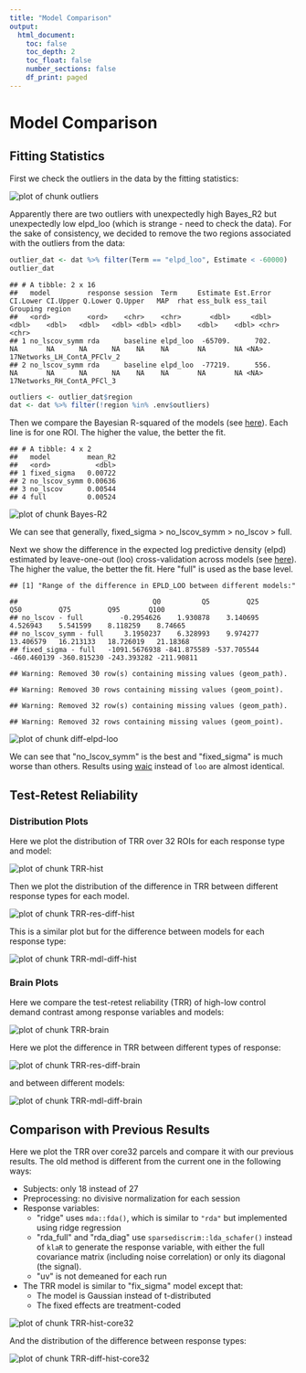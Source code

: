 ```yaml
---
title: "Model Comparison"
output: 
  html_document:
    toc: false
    toc_depth: 2
    toc_float: false
    number_sections: false
    df_print: paged
---
```




# Model Comparison

## Fitting Statistics

First we check the outliers in the data by the fitting statistics:

![plot of chunk outliers](figure/outliers-1.png)

Apparently there are two outliers with unexpectedly high Bayes_R2 but unexpectedly low elpd_loo (which is strange - need to check the data). For the sake of consistency, we decided to remove the two regions associated with the outliers from the data:


```r
outlier_dat <- dat %>% filter(Term == "elpd_loo", Estimate < -60000)
outlier_dat
```

```
## # A tibble: 2 x 16
##   model         response session  Term     Estimate Est.Error CI.Lower CI.Upper Q.Lower Q.Upper   MAP  rhat ess_bulk ess_tail Grouping region                     
##   <ord>         <ord>    <chr>    <chr>       <dbl>     <dbl>    <dbl>    <dbl>   <dbl>   <dbl> <dbl> <dbl>    <dbl>    <dbl> <chr>    <chr>                      
## 1 no_lscov_symm rda      baseline elpd_loo  -65709.      702.       NA       NA      NA      NA    NA    NA       NA       NA <NA>     17Networks_LH_ContA_PFClv_2
## 2 no_lscov_symm rda      baseline elpd_loo  -77219.      556.       NA       NA      NA      NA    NA    NA       NA       NA <NA>     17Networks_RH_ContA_PFCl_3
```

```r
outliers <- outlier_dat$region
dat <- dat %>% filter(!region %in% .env$outliers)
```

Then we compare the Bayesian R-squared of the models (see [here](https://paul-buerkner.github.io/brms/reference/bayes_R2.brmsfit.html)). Each line is for one ROI. The higher the value, the better the fit.


```
## # A tibble: 4 x 2
##   model         mean_R2
##   <ord>           <dbl>
## 1 fixed_sigma   0.00722
## 2 no_lscov_symm 0.00636
## 3 no_lscov      0.00544
## 4 full          0.00524
```

![plot of chunk Bayes-R2](figure/Bayes-R2-1.png)

We can see that generally, fixed_sigma > no_lscov_symm > no_lscov > full.

Next we show the difference in the expected log predictive density (elpd) estimated by leave-one-out (loo) cross-validation across models (see [here](https://mc-stan.org/loo/reference/loo.html)). The higher the value, the better the fit. Here "full" is used as the base level.


```
## [1] "Range of the difference in EPLD_LOO between different models:"
```

```
##                                 Q0          Q5         Q25         Q50         Q75         Q95       Q100
## no_lscov - full         -0.2954626    1.930878    3.140695    4.526943    5.541599    8.118259    8.74665
## no_lscov_symm - full     3.1950237    6.328993    9.974277   13.406579   16.213133   18.726019   21.18368
## fixed_sigma - full   -1091.5676938 -841.875589 -537.705544 -460.460139 -360.815230 -243.393282 -211.90811
```

```
## Warning: Removed 30 row(s) containing missing values (geom_path).
```

```
## Warning: Removed 30 rows containing missing values (geom_point).
```

```
## Warning: Removed 32 row(s) containing missing values (geom_path).
```

```
## Warning: Removed 32 rows containing missing values (geom_point).
```

![plot of chunk diff-elpd-loo](figure/diff-elpd-loo-1.png)

We can see that "no_lscov_symm" is the best and "fixed_sigma" is much worse than others. Results using [waic](https://mc-stan.org/loo/reference/waic.html) instead of `loo` are almost identical.



## Test-Retest Reliability

### Distribution Plots

Here we plot the distribution of TRR over 32 ROIs for each response type and model:

![plot of chunk TRR-hist](figure/TRR-hist-1.png)

Then we plot the distribution of the difference in TRR between different response types for each model.

![plot of chunk TRR-res-diff-hist](figure/TRR-res-diff-hist-1.png)

This is a similar plot but for the difference between models for each response type:

![plot of chunk TRR-mdl-diff-hist](figure/TRR-mdl-diff-hist-1.png)

### Brain Plots

Here we compare the test-retest reliability (TRR) of high-low control demand contrast among response variables and models:

![plot of chunk TRR-brain](figure/TRR-brain-1.png)

Here we plot the difference in TRR between different types of response:

![plot of chunk TRR-res-diff-brain](figure/TRR-res-diff-brain-1.png)

and between different models:

![plot of chunk TRR-mdl-diff-brain](figure/TRR-mdl-diff-brain-1.png)

## Comparison with Previous Results

Here we plot the TRR over core32 parcels and compare it with our previous results. The old method is different from the current one in the following ways:

- Subjects: only 18 instead of 27
- Preprocessing: no divisive normalization for each session
- Response variables:
  - "ridge" uses `mda::fda()`, which is similar to `"rda"` but implemented using ridge regression
  - "rda_full" and "rda_diag" use `sparsediscrim::lda_schafer()` instead of `klaR` to generate the response variable, with either the full covariance matrix (including noise correlation) or only its diagonal (the signal).
  - "uv" is not demeaned for each run
- The TRR model is similar to "fix_sigma" model except that:
  - The model is Gaussian instead of t-distributed
  - The fixed effects are treatment-coded

![plot of chunk TRR-hist-core32](figure/TRR-hist-core32-1.png)

And the distribution of the difference between response types:

![plot of chunk TRR-diff-hist-core32](figure/TRR-diff-hist-core32-1.png)
